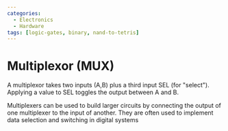```yaml
---
categories:
  - Electronics
  - Hardware
tags: [logic-gates, binary, nand-to-tetris]
---
```


# Multiplexor (MUX)

A multiplexor takes two inputs (A,B) plus a third input SEL (for "select"). Applying a value to SEL toggles the output between A and B.

Multiplexers can be used to build larger circuits by connecting the output of one multiplexer to the input of another. They are often used to implement data selection and switching in digital systems
